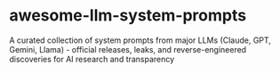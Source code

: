 # awesome-llm-system-prompts
A curated collection of system prompts from major LLMs (Claude, GPT, Gemini, Llama) - official releases, leaks, and reverse-engineered discoveries for AI research and transparency
